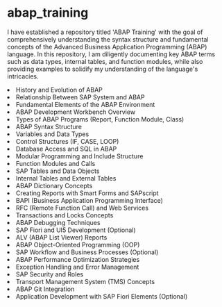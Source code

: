 # abap_training

I have established a repository titled 'ABAP Training' with the goal of comprehensively understanding the syntax structure and fundamental concepts of the Advanced Business Application Programming (ABAP) language. In this repository, I am diligently documenting key ABAP terms such as data types, internal tables, and function modules, while also providing examples to solidify my understanding of the language's intricacies.


  
<li>History and Evolution of ABAP
<li>Relationship Between SAP System and ABAP
<li>Fundamental Elements of the ABAP Environment
<li>ABAP Development Workbench Overview
<li>Types of ABAP Programs (Report, Function Module, Class)
<li>ABAP Syntax Structure
<li>Variables and Data Types
<li>Control Structures (IF, CASE, LOOP)
<li>Database Access and SQL in ABAP
<li>Modular Programming and Include Structure
<li>Function Modules and Calls
<li>SAP Tables and Data Objects
<li>Internal Tables and External Tables
<li>ABAP Dictionary Concepts
<li>Creating Reports with Smart Forms and SAPscript
<li>BAPI (Business Application Programming Interface)
<li>RFC (Remote Function Call) and Web Services
<li>Transactions and Locks Concepts
<li>ABAP Debugging Techniques
<li>SAP Fiori and UI5 Development (Optional)
<li>ALV (ABAP List Viewer) Reports
<li>ABAP Object-Oriented Programming (OOP)
<li>SAP Workflow and Business Processes (Optional)
<li>ABAP Performance Optimization Strategies
<li>Exception Handling and Error Management
<li>SAP Security and Roles
<li>Transport Management System (TMS) Concepts
<li>ABAP Git Integration
<li>Application Development with SAP Fiori Elements (Optional)

